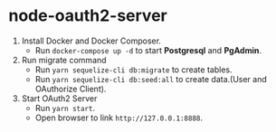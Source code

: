 # node-oauth2-server

1. Install Docker and Docker Composer.
   - Run `docker-compose up -d` to start **Postgresql** and **PgAdmin**.
2. Run migrate command
   - Run `yarn sequelize-cli db:migrate` to create tables.
   - Run `yarn sequelize-cli db:seed:all` to create data.(User and OAuthorize Client).
3. Start OAuth2 Server
   - Run `yarn start`.
   - Open browser to link `http://127.0.0.1:8888`.
